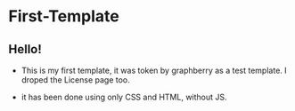 # First-Template
## Hello!

- This is my first template, it was token by graphberry as a test template. I droped the License page too.

- it has been done using only CSS and HTML, without JS. 
